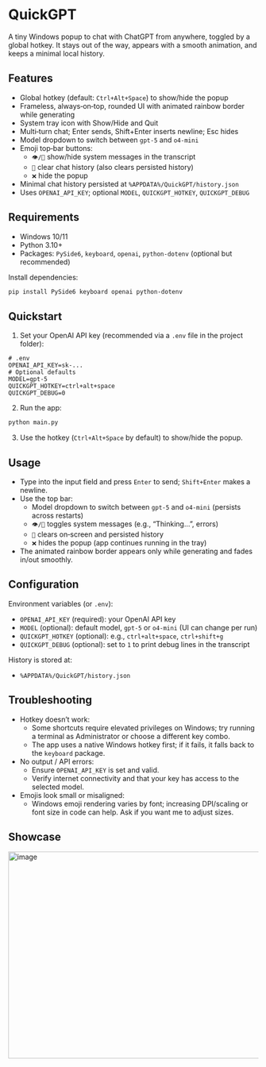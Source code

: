 # QuickGPT

A tiny Windows popup to chat with ChatGPT from anywhere, toggled by a global hotkey. It stays out of the way, appears with a smooth animation, and keeps a minimal local history.

## Features

- Global hotkey (default: `Ctrl+Alt+Space`) to show/hide the popup
- Frameless, always‑on‑top, rounded UI with animated rainbow border while generating
- System tray icon with Show/Hide and Quit
- Multi‑turn chat; Enter sends, Shift+Enter inserts newline; Esc hides
- Model dropdown to switch between `gpt-5` and `o4-mini`
- Emoji top‑bar buttons:
  - `👁/🙈` show/hide system messages in the transcript
  - `🧹` clear chat history (also clears persisted history)
  - `❌` hide the popup
- Minimal chat history persisted at `%APPDATA%/QuickGPT/history.json`
- Uses `OPENAI_API_KEY`; optional `MODEL`, `QUICKGPT_HOTKEY`, `QUICKGPT_DEBUG`

## Requirements

- Windows 10/11
- Python 3.10+
- Packages: `PySide6`, `keyboard`, `openai`, `python-dotenv` (optional but recommended)

Install dependencies:

```bash
pip install PySide6 keyboard openai python-dotenv
```

## Quickstart

1. Set your OpenAI API key (recommended via a `.env` file in the project folder):

```env
# .env
OPENAI_API_KEY=sk-...
# Optional defaults
MODEL=gpt-5
QUICKGPT_HOTKEY=ctrl+alt+space
QUICKGPT_DEBUG=0
```

2. Run the app:

```bash
python main.py
```

3. Use the hotkey (`Ctrl+Alt+Space` by default) to show/hide the popup.

## Usage

- Type into the input field and press `Enter` to send; `Shift+Enter` makes a newline.
- Use the top bar:
  - Model dropdown to switch between `gpt-5` and `o4-mini` (persists across restarts)
  - `👁/🙈` toggles system messages (e.g., “Thinking…”, errors)
  - `🧹` clears on‑screen and persisted history
  - `❌` hides the popup (app continues running in the tray)
- The animated rainbow border appears only while generating and fades in/out smoothly.

## Configuration

Environment variables (or `.env`):

- `OPENAI_API_KEY` (required): your OpenAI API key
- `MODEL` (optional): default model, `gpt-5` or `o4-mini` (UI can change per run)
- `QUICKGPT_HOTKEY` (optional): e.g., `ctrl+alt+space`, `ctrl+shift+g`
- `QUICKGPT_DEBUG` (optional): set to `1` to print debug lines in the transcript

History is stored at:

- `%APPDATA%/QuickGPT/history.json`

## Troubleshooting

- Hotkey doesn’t work:
  - Some shortcuts require elevated privileges on Windows; try running a terminal as Administrator or choose a different key combo.
  - The app uses a native Windows hotkey first; if it fails, it falls back to the `keyboard` package.
- No output / API errors:
  - Ensure `OPENAI_API_KEY` is set and valid.
  - Verify internet connectivity and that your key has access to the selected model.
- Emojis look small or misaligned:
  - Windows emoji rendering varies by font; increasing DPI/scaling or font size in code can help. Ask if you want me to adjust sizes.

## Showcase
<img width="624" height="417" alt="image" src="https://github.com/user-attachments/assets/9c1ae8c5-d46a-4a52-9eb8-454fbd782e96" />

